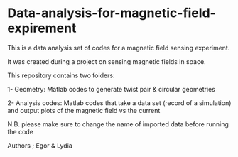 # Data-analysis-for-magnetic-field-expirement
This is a data analysis set of codes for a magnetic field sensing experiment.

It was created during a project on sensing magnetic fields in space.

This repository contains two folders: 

1- Geometry: Matlab codes to generate twist pair & circular geometries

2- Analysis codes: Matlab codes that take a data set (record of a simulation) and output plots of the magnetic field vs the current 

N.B. please make sure to change the name of imported data before running the code 

Authors ; Egor & Lydia
